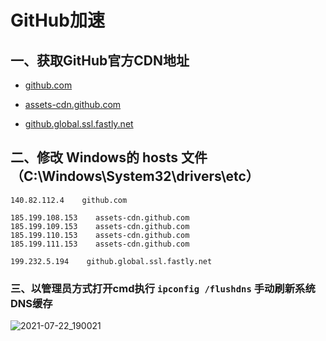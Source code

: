 # GitHub加速

## 一、获取GitHub官方CDN地址

- [github.com](https://github.com.ipaddress.com/)

- [assets-cdn.github.com](https://github.com.ipaddress.com/assets-cdn.github.com)

- [github.global.ssl.fastly.net](https://fastly.net.ipaddress.com/github.global.ssl.fastly.net)

## 二、修改 Windows的 hosts 文件（C:\Windows\System32\drivers\etc）

``` hosts
140.82.112.4    github.com

185.199.108.153    assets-cdn.github.com
185.199.109.153    assets-cdn.github.com
185.199.110.153    assets-cdn.github.com
185.199.111.153    assets-cdn.github.com

199.232.5.194    github.global.ssl.fastly.net
```

### 三、以管理员方式打开cmd执行 `ipconfig /flushdns` 手动刷新系统DNS缓存

![2021-07-22_190021](https://img.qinweizhao.com/2021/07/2021-07-22_190021.png)
